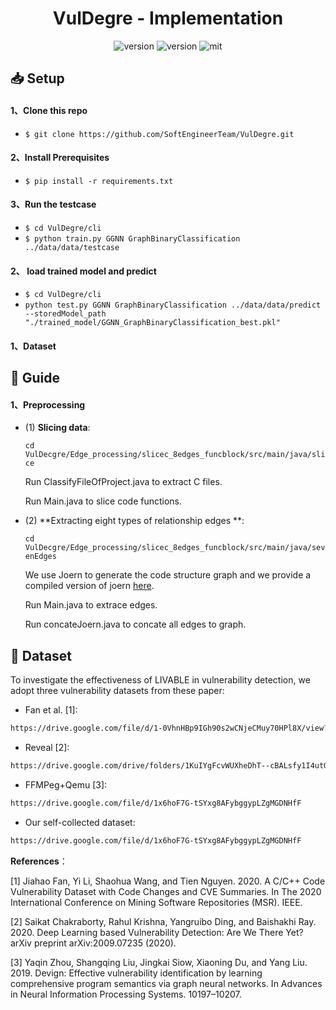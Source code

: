 <div align="center">
    <p>
    <h1>
    VulDegre - Implementation
    </h1>
    <img src="https://img.shields.io/badge/Platform-linux-lightgrey" alt="version"></a>
    <img src="https://img.shields.io/badge/Python-3.7+-orange" alt="version"></a>
    <img src="https://img.shields.io/badge/License-MIT-red.svg" alt="mit"></a>
</div>

## 📥 Setup

#### 1、Clone this repo

- `$ git clone https://github.com/SoftEngineerTeam/VulDegre.git`

#### 2、Install Prerequisites

- `$ pip install -r requirements.txt`

#### 3、Run the testcase

- `$ cd VulDegre/cli`
- `$ python train.py GGNN GraphBinaryClassification ../data/data/testcase`

#### 2、 load trained model and predict

- ``$ cd VulDegre/cli``
- `python test.py GGNN GraphBinaryClassification ../data/data/predict --storedModel_path "./trained_model/GGNN_GraphBinaryClassification_best.pkl"`

#### 1、Dataset

## 🚨 Guide

#### 1、Preprocessing

- (1) **Slicing data**:

  `cd VulDecgre/Edge_processing/slicec_8edges_funcblock/src/main/java/slice`

  Run ClassifyFileOfProject.java to extract C files.

  Run Main.java to slice code functions.

- (2) **Extracting eight  types of relationship edges **:

  `cd VulDecgre/Edge_processing/slicec_8edges_funcblock/src/main/java/sevenEdges`

  We use Joern to generate the code structure graph and we provide a compiled version of joern [here](https://zenodo.org/record/7323504#.Y3OQL3ZByUk). 

  Run Main.java to extrace edges.

  Run concateJoern.java to concate all edges to graph.

## 🤯 Dataset

To investigate the effectiveness of LIVABLE in vulnerability detection, we adopt three vulnerability datasets from these paper:

- Fan et al. [1]: 

```bash
https://drive.google.com/file/d/1-0VhnHBp9IGh90s2wCNjeCMuy70HPl8X/view?usp=sharing
```

- Reveal [2]: 

```bash
https://drive.google.com/drive/folders/1KuIYgFcvWUXheDhT--cBALsfy1I4utOyF
```

- FFMPeg+Qemu [3]: 

```bash
https://drive.google.com/file/d/1x6hoF7G-tSYxg8AFybggypLZgMGDNHfF
```

- Our self-collected dataset:

```bash
https://drive.google.com/file/d/1x6hoF7G-tSYxg8AFybggypLZgMGDNHfF
```

**References**：

[1] Jiahao Fan, Yi Li, Shaohua Wang, and Tien Nguyen. 2020. A C/C++ Code Vulnerability Dataset with Code Changes and CVE Summaries. In The 2020 International Conference on Mining Software Repositories (MSR). IEEE.

[2] Saikat Chakraborty, Rahul Krishna, Yangruibo Ding, and Baishakhi Ray. 2020. Deep Learning based Vulnerability Detection: Are We There Yet? arXiv preprint arXiv:2009.07235 (2020).

[3] Yaqin Zhou, Shangqing Liu, Jingkai Siow, Xiaoning Du, and Yang Liu. 2019. Devign: Effective vulnerability identification by learning comprehensive program semantics via graph neural networks. In Advances in Neural Information Processing Systems. 10197–10207.
